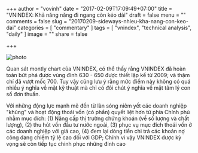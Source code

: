 +++
author = "vovinh"
date = "2017-02-09T17:09:49+07:00"
title = "VNINDEX: Khả năng năng đi ngang còn kéo dài"
draft = false
menu = ""
comments = false
slug = "20170209-sideways-nhieu-kha-nang-con-keo-dai"
categories = [
	"commentary"
]
tags = [
  "vnindex", "technical analysis", "daily"
]
image = ""
share = false

+++

![photo][img-url]

[img-url]: //c1.staticflickr.com/1/622/32437217920_c15403e72d_z.jpg


Quan sát montly chart của VNINDEX, có thể thấy rằng VNINDEX đã hoàn toàn bứt phá được vùng đỉnh 630 - 650 được thiết lập kể từ 2009; và thậm chí đã vượt mốc 700. Tuy vậy cũng lưu ý rằng mức điểm này không có quá nhiều ý nghĩa về mặt kỹ thuật mà chỉ có đôi chút ý nghĩa về mặt tâm lý con số đơn thuần. 

<!--more-->

Với những động lực mạnh mẽ đến từ làn sóng niêm yết các doanh nghiệp "khủng" và hoạt động thoái vốn (có phần) quyết liệt hơn từ phía Chính phủ nhằm mục đích: (1) Nâng cấp thị trường chứng khoán (về số lượng và chất lượng), (2) thu hút vốn đầu tư nước ngoài, (3) phục vụ mục đích thoái vốn ở các doanh nghiệp với giá cao, (4) đem lại dòng tiền chi trả các khoản nợ công đang chiếm tỷ lệ cao đối với GDP; Chính vì vậy VNINDEX được kỳ vọng sẽ còn tiếp tục chinh phục những đỉnh cao
